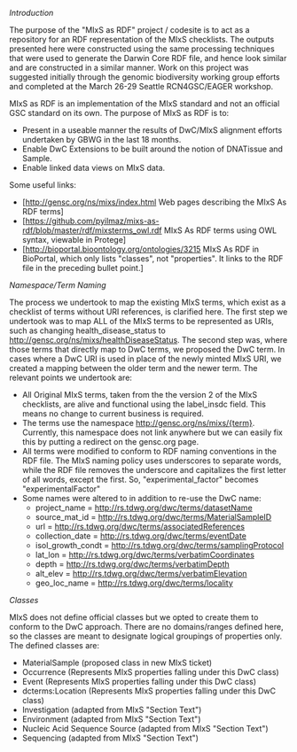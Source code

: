 *Introduction*

The purpose of the "MIxS as RDF" project / codesite is to act as a repository for an RDF representation of the MIxS checklists.    The outputs presented here were constructed using the same processing techniques that were used to generate the Darwin Core RDF file, and hence look similar and are constructed in a similar manner.  Work on this project was suggested initially through the genomic biodiversity working group efforts and completed at the March 26-29 Seattle RCN4GSC/EAGER workshop.   

MIxS as RDF is an implementation of the MIxS standard and not an official GSC standard on its own.  The purpose of MIxS as RDF is to: 
  * Present in a useable manner the results of DwC/MIxS alignment efforts undertaken by GBWG in the last 18 months.
  * Enable DwC Extensions to be built around the notion of DNATissue and Sample.
  * Enable linked data views on MIxS data.

Some useful links:
  * [http://gensc.org/ns/mixs/index.html Web pages describing the MIxS As RDF terms]
  * [https://github.com/pyilmaz/mixs-as-rdf/blob/master/rdf/mixsterms_owl.rdf MIxS As RDF terms using OWL syntax, viewable in Protege]
  * [http://bioportal.bioontology.org/ontologies/3215 MIxS As RDF in BioPortal, which only lists "classes", not "properties".  It links to the RDF file in the preceding bullet point.]

*Namespace/Term Naming*

The process we undertook to map the existing MIxS terms, which exist as a checklist of terms without URI references, is clarified here.    The first step we undertook was to map ALL of the MIxS terms to be represented as URIs, such as changing health_disease_status to http://gensc.org/ns/mixs/healthDiseaseStatus.   The second step was, where those terms that directly map to DwC terms, we proposed the DwC term.    In cases where a DwC URI is used in place of the newly minted MIxS URI, we created a mapping between the older term and the newer term.  The relevant points we undertook are:

  *  All Original MIxS terms, taken from the the version 2 of the MIxS checklists, are alive and functional using the label_insdc field.  This means no change to current business is required.
  * The terms use the namespace http://gensc.org/ns/mixs/{term}.  Currently, this namespace does not link anywhere but we can easily fix this by putting a redirect on the gensc.org page.
  * All terms were modified to conform to RDF naming conventions in the RDF file.   The MIxS naming policy uses underscores to separate words, while the RDF file removes the underscore and capitalizes the first letter of all words, except the first.  So, "experimental_factor" becomes "experimentalFactor"
  * Some names were altered to in addition to re-use the DwC name:
    * project_name = http://rs.tdwg.org/dwc/terms/datasetName
    * source_mat_id = http://rs.tdwg.org/dwc/terms/MaterialSampleID
    * url = http://rs.tdwg.org/dwc/terms/associatedReferences
    * collection_date = http://rs.tdwg.org/dwc/terms/eventDate
    * isol_growth_condt = http://rs.tdwg.org/dwc/terms/samplingProtocol
    * lat_lon = http://rs.tdwg.org/dwc/terms/verbatimCoordinates
    * depth = http://rs.tdwg.org/dwc/terms/verbatimDepth
    * alt_elev = http://rs.tdwg.org/dwc/terms/verbatimElevation
    * geo_loc_name = http://rs.tdwg.org/dwc/terms/locality

*Classes*

MIxS does not define official classes but we opted to create them to conform to the DwC approach.  There are no domains/ranges defined here, so the classes are meant to designate logical groupings of properties only.   The defined classes are:

  * MaterialSample (proposed class in new MIxS ticket)
  * Occurrence (Represents MIxS properties falling under this DwC class)
  * Event (Represents MIxS properties falling under this DwC class)
  * dcterms:Location (Represents MIxS properties falling under this DwC class)
  * Investigation  (adapted from MIxS "Section Text")
  * Environment  (adapted from MIxS "Section Text")
  * Nucleic Acid Sequence Source  (adapted from MIxS "Section Text")
  * Sequencing  (adapted from MIxS "Section Text")
